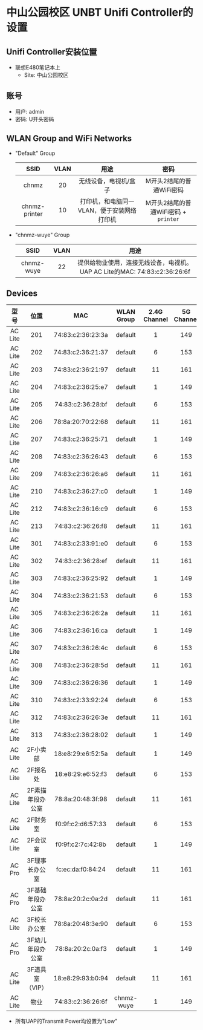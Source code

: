 # 中山公园校区 UNBT Unifi Controller的设置

## Unifi Controller安装位置
* 联想E480笔记本上
  * Site: 中山公园校区

## 账号
* 用户: admin
* 密码: U开头密码

## WLAN Group and WiFi Networks

* "Default" Group

   | SSID | VLAN | 用途 | 密码 |
   | :--: | :--: | :--: | :--: |
   | chnmz | 20 | 无线设备，电视机/盒子 | M开头2结尾的普通WiFi密码 |
   | chnmz-printer | 10 | 打印机，和电脑同一VLAN，便于安装网络打印机 | M开头2结尾的普通WiFi密码 + `printer` |

* "chnmz-wuye" Group

   | SSID | VLAN | 用途 |
   | :--: | :--: | :--: |
   | chnmz-wuye | 22 | 提供给物业使用，连接无线设备，电视机。UAP AC Lite的MAC: 74:83:c2:36:26:6f |

## Devices

| 型号 | 位置 | MAC | WLAN Group | 2.4G Channel | 5G Channel |
| :--: | :--: | :--: | :--: | :--: | :--: |
| AC Lite | 201 | 74:83:c2:36:23:3a | default | 1 | 149 |
| AC Lite | 202 | 74:83:c2:36:21:37 | default | 6 | 153 |
| AC Lite | 203 | 74:83:c2:36:21:97 | default | 11 | 161 |
| AC Lite | 204 | 74:83:c2:36:25:e7 | default | 1 | 149 |
| AC Lite | 205 | 74:83:c2:36:28:bf | default | 6 | 153 |
| AC Lite | 206 | 78:8a:20:70:22:68 | default | 11 | 161 |
| AC Lite | 207 | 74:83:c2:36:25:71 | default | 1 | 149 |
| AC Lite | 208 | 74:83:c2:36:26:43 | default | 6 | 153 |
| AC Lite | 209 | 74:83:c2:36:26:a6 | default | 11 | 161 |
| AC Lite | 210 | 74:83:c2:36:27:c0 | default | 1 | 149 |
| AC Lite | 212 | 74:83:c2:36:16:c9 | default | 6 | 153 |
| AC Lite | 213 | 74:83:c2:36:26:f8 | default | 11 | 161 |
| AC Lite | 301 | 74:83:c2:33:91:e0 | default | 6 | 153 |
| AC Lite | 302 | 74:83:c2:36:28:ef | default | 11 | 161 |
| AC Lite | 303 | 74:83:c2:36:25:92 | default | 1 | 149 |
| AC Lite | 304 | 74:83:c2:36:21:53 | default | 6 | 153 |
| AC Lite | 305 | 74:83:c2:36:26:2a | default | 11 | 161 |
| AC Lite | 306 | 74:83:c2:36:16:ca | default | 1 | 149 |
| AC Lite | 307 | 74:83:c2:36:26:4c | default | 6 | 153 |
| AC Lite | 308 | 74:83:c2:36:28:5d | default | 11 | 161 |
| AC Lite | 309 | 74:83:c2:36:26:36 | default | 1 | 149 |
| AC Lite | 310 | 74:83:c2:33:92:24 | default | 6 | 153 |
| AC Lite | 312 | 74:83:c2:36:26:3e | default | 11 | 161 |
| AC Lite | 313 | 74:83:c2:36:28:02 | default | 1 | 149 |
| AC Lite | 2F小卖部 | 18:e8:29:e6:52:5a | default | 1 | 149 |
| AC Lite | 2F报名处 | 18:e8:29:e6:52:f3 | default | 6 | 153 |
| AC Lite | 2F素描年段办公室 | 78:8a:20:48:3f:98 | default | 11  | 161 |
| AC Lite | 2F财务室 | f0:9f:c2:d6:57:33 | default | 6 | 153 |
| AC Lite | 2F会议室 | f0:9f:c2:7c:42:8b | default | 1 | 149 |
| AC Pro | 3F理事长办公室 | fc:ec:da:f0:84:24 | default | 11 | 161 |
| AC Pro | 3F基础年段办公室 | 78:8a:20:2c:0a:2d | default | 11 | 161 |
| AC Lite | 3F校长办公室 | 78:8a:20:48:3e:90 | default | 6 | 153 |
| AC Pro | 3F幼儿年段办公室 | 78:8a:20:2c:0a:f3 | default | 1 | 149 |
| AC Lite | 3F道具室（VIP） | 18:e8:29:93:b0:94 | default | 11 | 161 |
| AC Lite | 物业 | 74:83:c2:36:26:6f | chnmz-wuye | 1 | 149 |

* 所有UAP的Transmit Power均设置为"Low"

